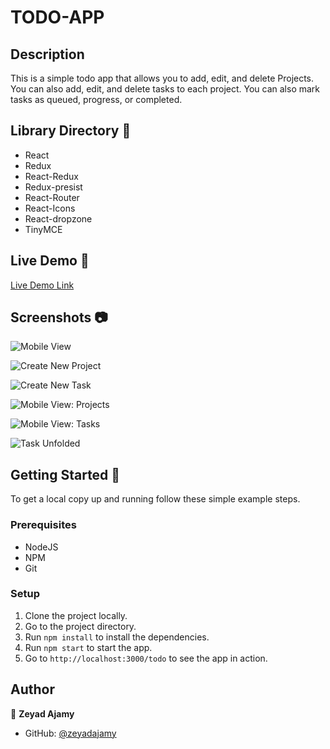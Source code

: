 # TODO-APP

## Description

This is a simple todo app that allows you to add, edit, and delete Projects. You can also add, edit, and delete tasks to each project. You can also mark tasks as queued, progress, or completed.

## Library Directory 📙

- React
- Redux
- React-Redux
- Redux-presist
- React-Router
- React-Icons
- React-dropzone
- TinyMCE

## Live Demo 🎥

[Live Demo Link](https://zeyadajamy.github.io/todo/)

## Screenshots 📷

![Mobile View](./todo-readme/mobile.png)

![Create New Project](./todo-readme/todo-create-project.png)

![Create New Task](./todo-readme/todo-mob-create-task.png)

![Mobile View: Projects](./todo-readme/todo-mob-projects.png)

![Mobile View: Tasks](./todo-readme/todo-tasks.png)

![Task Unfolded](./todo-readme/task%20unfolded.png)

## Getting Started 🚀

To get a local copy up and running follow these simple example steps.

### Prerequisites

- NodeJS
- NPM
- Git

### Setup

1. Clone the project locally.
2. Go to the project directory.
3. Run `npm install` to install the dependencies.
4. Run `npm start` to start the app.
5. Go to `http://localhost:3000/todo` to see the app in action.

## Author

👤 **Zeyad Ajamy**

- GitHub: [@zeyadajamy](https://github.com/zeyadAjamy)
